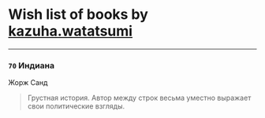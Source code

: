 # Wish list of books by [kazuha.watatsumi](https://plus.google.com/u/0/107558849409631001804/)
---

### `70` Индиана
Жорж Санд
> Грустная история. Автор между строк весьма уместно выражает свои политические взгляды.

